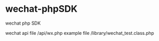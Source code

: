 wechat-phpSDK
=============

wechat php SDK

wechat api file /api/wx.php
example file /library/wechat_test.class.php
